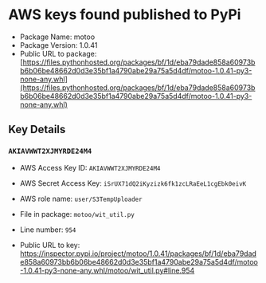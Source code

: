 # AWS keys found published to PyPi

* Package Name: motoo
* Package Version: 1.0.41
* Public URL to package: [https://files.pythonhosted.org/packages/bf/1d/eba79dade858a60973bb6b06be48662d0d3e35bf1a4790abe29a75a5d4df/motoo-1.0.41-py3-none-any.whl](https://files.pythonhosted.org/packages/bf/1d/eba79dade858a60973bb6b06be48662d0d3e35bf1a4790abe29a75a5d4df/motoo-1.0.41-py3-none-any.whl)

## Key Details

### `AKIAVWWT2XJMYRDE24M4`

* AWS Access Key ID: `AKIAVWWT2XJMYRDE24M4`
* AWS Secret Access Key: `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` 
* AWS role name: `user/S3TempUploader`
* File in package: `motoo/wit_util.py`
* Line number: `954`

* Public URL to key: https://inspector.pypi.io/project/motoo/1.0.41/packages/bf/1d/eba79dade858a60973bb6b06be48662d0d3e35bf1a4790abe29a75a5d4df/motoo-1.0.41-py3-none-any.whl/motoo/wit_util.py#line.954


